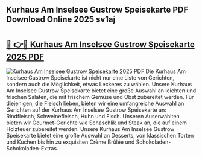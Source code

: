 ## Kurhaus Am Inselsee Gustrow Speisekarte PDF Download Online 2025 sv1aj

# <h2><a href="http://gc8tp2o.nevu.top/?p=Kurhaus+Am+Inselsee+Gustrow+Speisekarte">🔗 👉🔴 Kurhaus Am Inselsee Gustrow Speisekarte 2025 PDF</a></h2>

[![Kurhaus Am Inselsee Gustrow Speisekarte 2025 PDF](https://i.imgur.com/dBaPXMq.png)](http://gc8tp2o.nevu.top/?p=Kurhaus+Am+Inselsee+Gustrow+Speisekarte)
Die Kurhaus Am Inselsee Gustrow Speisekarte ist nicht nur eine Liste von Gerichten, sondern auch die Möglichkeit, etwas Leckeres zu wählen. Unsere Kurhaus Am Inselsee Gustrow Speisekarte bietet eine große Auswahl an leichten und frischen Salaten, die mit frischem Gemüse und Obst zubereitet werden. Für diejenigen, die Fleisch lieben, bieten wir eine umfangreiche Auswahl an Gerichten auf der Kurhaus Am Inselsee Gustrow Speisekarte an: Rindfleisch, Schweinefleisch, Huhn und Fisch. Unseren Auserwählten bieten wir Gourmet-Gerichte wie Schaschlik und Steak an, die auf einem Holzfeuer zubereitet werden. Unsere Kurhaus Am Inselsee Gustrow Speisekarte bietet eine große Auswahl an Desserts, von klassischen Torten und Kuchen bis hin zu exquisiten Crème Brûlée und Schokoladen-Schokoladen-Extras.
